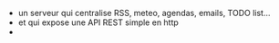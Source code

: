 - un serveur qui centralise RSS, meteo, agendas, emails, TODO list...
- et qui expose une API REST simple en http
- 
